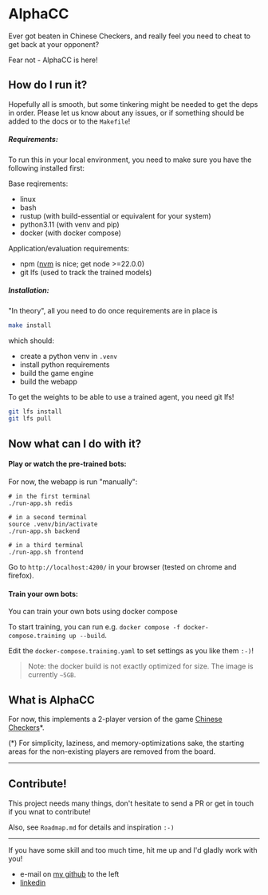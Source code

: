 # AlphaCC

Ever got beaten in Chinese Checkers, and really feel you need to cheat to get back at your opponent?

Fear not - AlphaCC is here!

## How do I run it?

Hopefully all is smooth, but some tinkering might be needed to get the deps in order. Please let us know about any issues, or if something should be added to the docs or to the `Makefile`!

##### Requirements:
To run this in your local environment, you need to make sure you have the following installed first:

Base reqirements:
- linux
- bash
- rustup (with build-essential or equivalent for your system)
- python3.11 (with venv and pip)
- docker (with docker compose)

Application/evaluation requirements:
- npm ([nvm](https://www.linode.com/docs/guides/how-to-install-use-node-version-manager-nvm/#install-nvm) is nice; get node >=22.0.0)
- git lfs (used to track the trained models)

##### Installation:
"In theory", all you need to do once requirements are in place is 
```sh
make install
```
which should:
- create a python venv in `.venv`
- install python requirements
- build the game engine
- build the webapp

To get the weights to be able to use a trained agent, you need git lfs!
```sh
git lfs install
git lfs pull
```

## Now what can I do with it?

#### Play or watch the pre-trained bots:
For now, the webapp is run "manually":
```
# in the first terminal
./run-app.sh redis

# in a second terminal
source .venv/bin/activate
./run-app.sh backend

# in a third terminal
./run-app.sh frontend
```
Go to `http://localhost:4200/` in your browser (tested on chrome and firefox).

#### Train your own bots:
You can train your own bots using docker compose

To start training, you can run e.g. `docker compose -f docker-compose.training up --build`.

Edit the `docker-compose.training.yaml` to set settings as you like them `:-)`!

> Note: the docker build is not exactly optimized for size. The image is currently `~5GB`.


## What is AlphaCC

For now, this implements a 2-player version of the game [Chinese Checkers](https://en.wikipedia.org/wiki/Chinese_checkers)*.

(*) For simplicity, laziness, and memory-optimizations sake, the starting areas for the non-existing players are removed from the board.

---

## Contribute!
This project needs many things, don't hesitate to send a PR or get in touch if you wnat to contribute!

Also, see `Roadmap.md` for details and inspiration `:-)`

---
If you have some skill and too much time, hit me up and I'd gladly work with you!
- e-mail on [my github](https://www.github.com/mightypirate1/) to the left
- [linkedin](https://www.linkedin.com/in/martin-frisk-9674981ab/)
